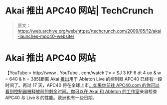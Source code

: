# Akai 推出 APC40 网站| TechCrunch

> 原文：<https://web.archive.org/web/https://techcrunch.com/2009/05/12/akai-launches-mpc40-website/>

# Akai 推出 APC40 网站

【YouTube = http://www . YouTube . com/watch？v = SJ 3 KF 6 dt 4 uo & w = 640 & h = 385]距离 Akai [推出](https://web.archive.org/web/20230323173225/http://www.crunchgear.com/2009/01/15/akai-unleashes-the-apc40-for-ableton-live/)用于 Ableton Live 的控制器 APC40 已经有一段时间了。再过 17 天，APC40 将在全球上市[。如果你前往 APC40.com 的](https://web.archive.org/web/20230323173225/http://www.apc40.com/)[你可以看到控制器被释放前的剩余时间。你可以在 Akai 和 Ableton 的](https://web.archive.org/web/20230323173225/http://www.apc40.com/)[工作室](https://web.archive.org/web/20230323173225/http://www.ableton.com/live8-releasetour)亲自检查 APC40 与 Live 8 的性能。欧洲也有一些日期。